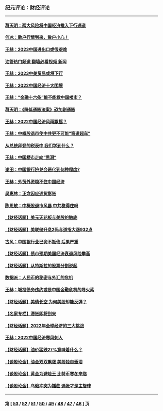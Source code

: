 ### 纪元评论：财经评论
---
#### [蒋天明：两大风险将中国经济推入下行通道](../../pages/nsc1026/n13929820.md?02160330) 
#### [何冰：散户行情到来，散户小心！](../../pages/nsc1026/n13928308.md?02160330) 
#### [王赫：2023中国进出口或很艰难](../../pages/nsc1026/n13911515.md?02160330) 
#### [油管热门频道 翻墙必看视频 新闻](ok?02160330)
#### [王赫：2023中美贸易或将下行](../../pages/nsc1026/n13899005.md?02160330) 
#### [王赫：2022中国经济十大困境](../../pages/nsc1026/n13883766.md?02160330) 
#### [王赫：“金融十六条”能不能救中国楼市？](../../pages/nsc1026/n13868431.md?02160330) 
#### [蒋天明：《降低通胀法案》恐加剧通胀](../../pages/nsc1026/n13806996.md?02160330) 
#### [王赫：2022中国经济风雨飘摇？](../../pages/nsc1026/n13803207.md?02160330) 
#### [王赫：中概股退市使中共更不可能“弯道超车”](../../pages/nsc1026/n13802858.md?02160330) 
#### [从总统拜登的税表中 我们学到什么？](../../pages/nsc1026/n13773081.md?02160330) 
#### [王赫：中国楼市走向“黑洞”](../../pages/nsc1026/n13770647.md?02160330) 
#### [谢田：中国银行挤兑会恶化到何种程度?](../../pages/nsc1026/n13766965.md?02160330) 
#### [王赫：外贸外资稳不住中国经济](../../pages/nsc1026/n13753933.md?02160330) 
#### [吴惠林：正念因应通货膨胀](../../pages/nsc1026/n13750350.md?02160330) 
#### [陈思敏：中概股退市风暴 中共稳得住吗](../../pages/nsc1026/n13738978.md?02160330) 
#### [【财经话题】美元天花板与美股的触底](../../pages/nsc1026/n13736495.md?02160330) 
#### [【财经话题】美联储升息2码与道指大涨932点](../../pages/nsc1026/n13727377.md?02160330) 
#### [古风：中国银行业已资不抵债 后果严重](../../pages/nsc1026/n13726111.md?02160330) 
#### [【财经话题】债市预期美国经济衰退风险攀高](../../pages/nsc1026/n13698043.md?02160330) 
#### [【财经话题】从特斯拉的股票分割说起](../../pages/nsc1026/n13679733.md?02160330) 
#### [数据派：人民币的秘密与外汇的危机](../../pages/nsc1026/n13667092.md?02160330) 
#### [王赫：城投债务违约或是中国金融危机的导火索](../../pages/nsc1026/n13665322.md?02160330) 
#### [【财经话题】美债长空 为何美股却能反弹？](../../pages/nsc1026/n13665895.md?02160330) 
#### [【名家专栏】滞胀即将到来](../../pages/nsc1026/n13658171.md?02160330) 
#### [【财经话题】2022年全球经济的三大挑战](../../pages/nsc1026/n13654423.md?02160330) 
#### [王赫：2022中国经济寒风刺人](../../pages/nsc1026/n13651403.md?02160330) 
#### [【财经话题】油价猛跌27%意味着什么？](../../pages/nsc1026/n13648767.md?02160330) 
#### [【谈股论金】油金双双飙涨 美股独自垂泪](../../pages/nsc1026/n13631742.md?02160330) 
#### [【谈股论金】黄金为避险王 比特币寒冬来临](../../pages/nsc1026/n13600406.md?02160330) 
#### [【谈股论金】乌俄冲突为插曲 通胀才是主旋律](../../pages/nsc1026/n13576797.md?02160330) 

---
#### 第 [ [53](./53.md?02160330) / [52](./52.md?02160330) / [51](./51.md?02160330) / [50](./50.md?02160330) / [49](./49.md?02160330) / [48](./48.md?02160330) / [47](./47.md?02160330) / [46](./46.md?02160330) ] 页
